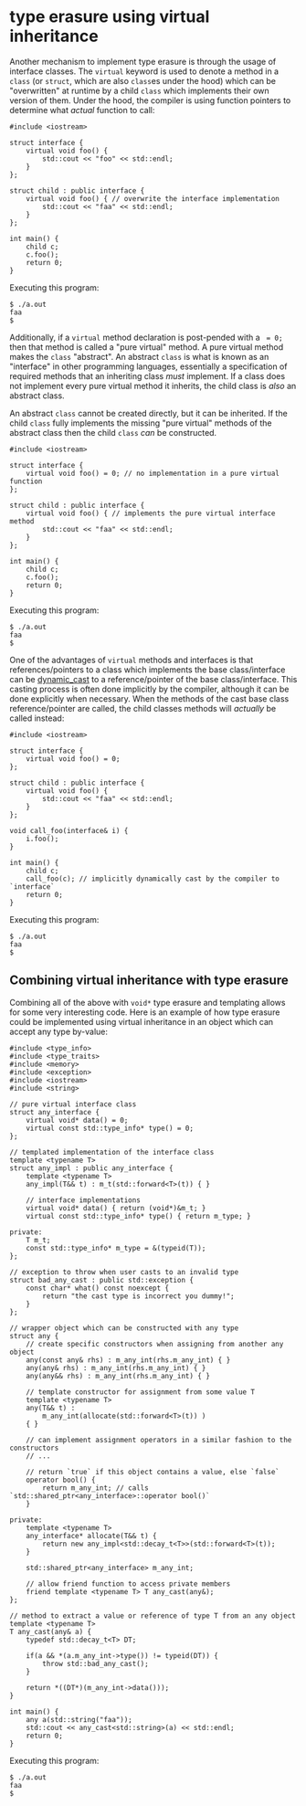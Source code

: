 # type erasure using virtual inheritance 
Another mechanism to implement type erasure is through the usage of interface classes. The `virtual` keyword is used to denote a method in a `class` (or `struct`, which are also `class`es under the hood) which can be "overwritten" at runtime by a child `class` which implements their own version of them. Under the hood, the compiler is using function pointers to determine what *actual* function to call: 
```
#include <iostream>

struct interface {
    virtual void foo() {
        std::cout << "foo" << std::endl;
    }
};

struct child : public interface {
    virtual void foo() { // overwrite the interface implementation
        std::cout << "faa" << std::endl;
    }
};

int main() {
    child c;
    c.foo();
    return 0;
}
```

Executing this program:
```
$ ./a.out 
faa
$
```

Additionally, if a `virtual` method declaration is post-pended with a ` = 0;` then that method is called a "pure virtual" method. A pure virtual method makes the `class` "abstract". An abstract `class` is what is known as an "interface" in other programming languages, essentially a specification of required methods that an inheriting class *must* implement. If a class does not implement every pure virtual method it inherits, the child class is *also* an abstract class.

An abstract `class` cannot be created directly, but it can be inherited. If the child `class` fully implements the missing "pure virtual" methods of the abstract class then the child `class` *can* be constructed. 
```
#include <iostream>

struct interface {
    virtual void foo() = 0; // no implementation in a pure virtual function
};

struct child : public interface {
    virtual void foo() { // implements the pure virtual interface method
        std::cout << "faa" << std::endl;
    }
};

int main() {
    child c;
    c.foo();
    return 0;
}
```

Executing this program:
```
$ ./a.out 
faa
$
```

One of the advantages of `virtual` methods and interfaces is that references/pointers to a class which implements the base class/interface can be [dynamic_cast](https://en.cppreference.com/w/cpp/language/dynamic_cast) to a reference/pointer of the base class/interface. This casting process is often done implicitly by the compiler, although it can be done explicitly when necessary. When the methods of the cast base class reference/pointer are called, the child classes methods will *actually* be called instead:
```
#include <iostream>

struct interface {
    virtual void foo() = 0;
};

struct child : public interface {
    virtual void foo() { 
        std::cout << "faa" << std::endl;
    }
};

void call_foo(interface& i) {
    i.foo();
}

int main() {
    child c;
    call_foo(c); // implicitly dynamically cast by the compiler to `interface`
    return 0;
}
```

Executing this program:
```
$ ./a.out 
faa
$
```

## Combining virtual inheritance with type erasure 
Combining all of the above with `void*` type erasure and templating allows for some very interesting code. Here is an example of how type erasure could be implemented using virtual inheritance in an object which can accept any type by-value:
```
#include <type_info>
#include <type_traits>
#include <memory>
#include <exception>
#include <iostream>
#include <string>

// pure virtual interface class
struct any_interface {
    virtual void* data() = 0;
    virtual const std::type_info* type() = 0;
};

// templated implementation of the interface class
template <typename T>
struct any_impl : public any_interface {
    template <typename T>
    any_impl(T&& t) : m_t(std::forward<T>(t)) { }

    // interface implementations
    virtual void* data() { return (void*)&m_t; }
    virtual const std::type_info* type() { return m_type; }

private:
    T m_t;
    const std::type_info* m_type = &(typeid(T));
};

// exception to throw when user casts to an invalid type
struct bad_any_cast : public std::exception {
    const char* what() const noexcept {
        return "the cast type is incorrect you dummy!";
    }
};

// wrapper object which can be constructed with any type
struct any {
    // create specific constructors when assigning from another any object
    any(const any& rhs) : m_any_int(rhs.m_any_int) { }
    any(any& rhs) : m_any_int(rhs.m_any_int) { }
    any(any&& rhs) : m_any_int(rhs.m_any_int) { }

    // template constructor for assignment from some value T
    template <typename T>
    any(T&& t) : 
        m_any_int(allocate(std::forward<T>(t)) )
    { }

    // can implement assignment operators in a similar fashion to the constructors 
    // ...
    
    // return `true` if this object contains a value, else `false`
    operator bool() {
        return m_any_int; // calls `std::shared_ptr<any_interface>::operator bool()`
    }

private:
    template <typename T>
    any_interface* allocate(T&& t) {
        return new any_impl<std::decay_t<T>>(std::forward<T>(t));
    }

    std::shared_ptr<any_interface> m_any_int;

    // allow friend function to access private members
    friend template <typename T> T any_cast(any&);
};

// method to extract a value or reference of type T from an any object
template <typename T>
T any_cast(any& a) {
    typedef std::decay_t<T> DT;

    if(a && *(a.m_any_int->type()) != typeid(DT)) {
        throw std::bad_any_cast();
    }

    return *((DT*)(m_any_int->data()));
}

int main() {
    any a(std::string("faa"));
    std::cout << any_cast<std::string>(a) << std::endl;
    return 0;
}
```

Executing this program:
```
$ ./a.out 
faa
$
```
